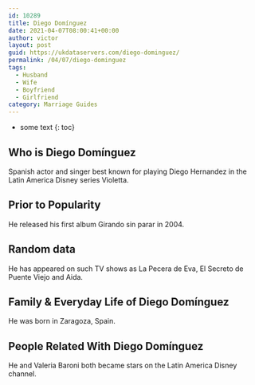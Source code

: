 ```yaml
---
id: 10289
title: Diego Domínguez
date: 2021-04-07T08:00:41+00:00
author: victor
layout: post
guid: https://ukdataservers.com/diego-dominguez/
permalink: /04/07/diego-dominguez
tags:
  - Husband
  - Wife
  - Boyfriend
  - Girlfriend
category: Marriage Guides
---
```


* some text
{: toc}


## Who is Diego Domínguez



Spanish actor and singer best known for playing Diego Hernandez in the Latin America Disney series Violetta.

                
                
                
## Prior to Popularity



He released his first album Girando sin parar in 2004.

                
                
                
## Random data



He has appeared on such TV shows as La Pecera de Eva, El Secreto de Puente Viejo and Aida.

                
                
                
## Family & Everyday Life of Diego Domínguez



He was born in Zaragoza, Spain.

                
                
                
## People Related With Diego Domínguez



He and Valeria Baroni both became stars on the Latin America Disney channel.

                
              
            
          
          
          